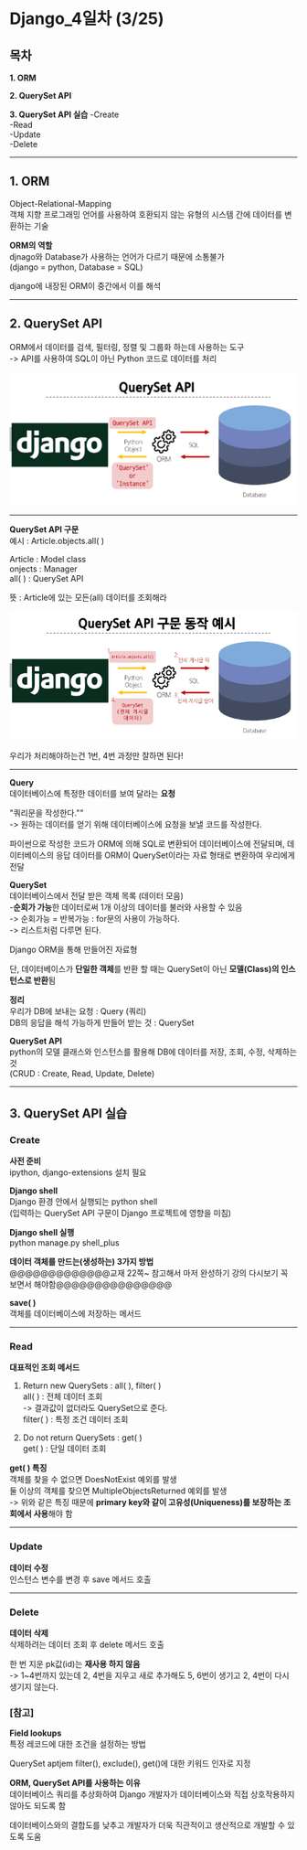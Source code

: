 # **Django_4일차** (3/25)
 
## **목차**

**1. ORM**  

**2. QuerySet API**  

**3. QuerySet API 실습**
-Create  
-Read  
-Update  
-Delete

---

## **1. ORM**
Object-Relational-Mapping  
객체 지향 프로그래밍 언어를 사용하여 호환되지 않는 유형의 시스템 간에 데이터를 변환하는 기술

**ORM의 역할**  
djnago와 Database가 사용하는 언어가 다르기 때문에 소통불가    
(django = python, Database = SQL)

django에 내장된 ORM이 중간에서 이를 해석

---

## **2. QuerySet API**  
ORM에서 데이터를 검색, 필터링, 정렬 및 그룹화 하는데 사용하는 도구  
-> API를 사용하여 SQL이 아닌 Python 코드로 데이터를 처리

![QuerySet API](./img/QuerySet_API.png)

---

**QuerySet API 구문**  
예시 : Article.objects.all( )  

Article : Model class  
onjects : Manager  
all( ) : QuerySet API

뜻 : Article에 있는 모든(all) 데이터를 조회해라

![QuerySet API 구문 동작 예시](./img/QuerySet_API2.png)

우리가 처리해야하는건 1번, 4번 과정만 잘하면 된다!

---

**Query**  
데이터베이스에 특정한 데이터를 보여 달라는 **요청**  

"쿼리문을 작성한다.""  
-> 원하는 데이터를 얻기 위해 데이터베이스에 요청을 보낼 코드를 작성한다.  

파이썬으로 작성한 코드가 ORM에 의해 SQL로 변환되어 데이터베이스에 전달되며, 데이터베이스의 응답 데이터를 ORM이 QuerySet이라는 자료 형태로 변환하여 우리에게 전달  

**QuerySet**  
데이터베이스에서 전달 받은 객체 목록 (데이터 모음)  
-**순회가 가능**한 데이터로써 1개 이상의 데이터를 불러와 사용할 수 있음  
-> 순회가능 = 반복가능 : for문의 사용이 가능하다.  
-> 리스트처럼 다루면 된다.

Django ORM을 통해 만들어진 자료형  

단, 데이터베이스가 **단일한 객체**를 반환 할 때는 QuerySet이 아닌 **모델(Class)의 인스턴스로 반환**됨  

**정리**  
우리가 DB에 보내는 요청 : Query (쿼리)  
DB의 응답을 해석 가능하게 만들어 받는 것 : QuerySet  

**QuerySet API**  
python의 모델 클래스와 인스턴스를 활용해 DB에 데이터를 저장, 조회, 수정, 삭제하는 것  
(CRUD : Create, Read, Update, Delete)

---


## **3. QuerySet API 실습**  

### **Create**

**사전 준비**  
ipython, django-extensions 설치 필요  

**Django shell**  
Django 환경 안에서 실행되는 python shell  
(입력하는 QuerySet API 구문이 Django 프로젝트에 영향을 미침)  

**Django shell 실행**  
python manage.py shell_plus  


**데이터 객체를 만드는(생성하는) 3가지 방법**  
@@@@@@@@@@@@@교재 22쪽~ 참고해서 마저 완성하기
강의 다시보기 꼭 보면서 해야함@@@@@@@@@@@@@@@


**save( )**  
객체를 데이터베이스에 저장하는 메서드

---

### **Read**
**대표적인 조회 메서드**  
1. Return new QuerySets : all( ), filter( )  
all( ) : 전체 데이터 조회  
-> 결과값이 없더라도 QuerySet으로 준다.  
filter( ) : 특정 조건 데이터 조회

2. Do not return QuerySets : get( )  
get( ) : 단일 데이터 조회

**get( ) 특징**  
객체를 찾을 수 없으면 DoesNotExist 예외를 발생  
둘 이상의 객체를 찾으면 MultipleObjectsReturned 예외를 발생  
-> 위와 같은 특징 때문에 **primary key와 같이 고유성(Uniqueness)를 보장하는 조회에서 사용**해야 함  

---

### **Update**
**데이터 수정**  
인스턴스 변수를 변경 후 save 메서드 호출

---

### **Delete**
**데이터 삭제**  
삭제하려는 데이터 조회 후 delete 메서드 호출

한 번 지운 pk값(id)는 **재사용 하지 않음**  
-> 1~4번까지 있는데 2, 4번을 지우고 새로 추가해도 5, 6번이 생기고 2, 4번이 다시 생기지 않는다.



### **[참고]**
**Field lookups**  
특정 레코드에 대한 조건을 설정하는 방법  

QuerySet aptjem filter(), exclude(), get()에 대한 키워드 인자로 지정

**ORM, QuerySet API를 사용하는 이유**  
데이터베이스 쿼리를 추상화하여 Django 개발자가 데이터베이스와 직접 상호작용하지 않아도 되도록 함  

데이터베이스와의 결합도를 낮추고 개발자가 더욱 직관적이고 생산적으로 개발할 수 있도록 도움












